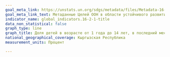 ```yaml
---
goal_meta_link: https://unstats.un.org/sdgs/metadata/files/Metadata-16-02-01.pdf
goal_meta_link_text: Метаданные Целей ООН в области устойчивого развития (PDF, 222 КБ)
indicator_name: global_indicators.16-2-1-title
data_non_statistical: false
graph_type: line
graph_title: Доля детей в возрасте от 1 года до 14 лет, в последний месяц подвергшихся любому физическому наказанию и/или психологической агрессии со стороны тех, кто обеспечивает уход за ними
national_geographical_coverage: Кыргызская Республика
measurement_units: Процент

---
```

